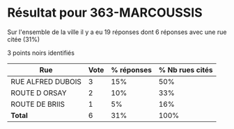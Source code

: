 # Résultat pour 363-MARCOUSSIS

Sur l'ensemble de la ville il y a eu 19 réponses dont 6 réponses avec une rue citée (31%)

3 points noirs identifiés

| Rue | Vote | % réponses | % Nb rues cités|
|-----|------|------------|----------------|
| RUE ALFRED DUBOIS | 3 | 15% | 50%|
| ROUTE D ORSAY | 2 | 10% | 33%|
| ROUTE DE BRIIS | 1 | 5% | 16%|
| **Total** | 6 | 31% | 100%|
